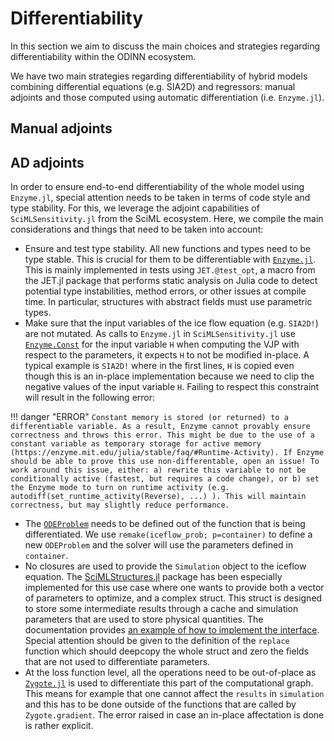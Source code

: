 # Differentiability 

In this section we aim to discuss the main choices and strategies regarding differentiability within the ODINN ecosystem. 

We have two main strategies regarding differentiability of hybrid models combining differential equations (e.g. SIA2D) and regressors: manual adjoints and those computed using automatic differentiation (i.e. `Enzyme.jl`).

## Manual adjoints


## AD adjoints

In order to ensure end-to-end differentiability of the whole model using `Enzyme.jl`, special attention needs to be taken in terms of code style and type stability. For this, we leverage the adjoint capabilities of `SciMLSensitivity.jl` from the SciML ecosystem. Here, we compile the main considerations and things that need to be taken into account:

- Ensure and test type stability. All new functions and types need to be type stable. This is crucial for them to be differentiable with [`Enzyme.jl`](https://enzymead.github.io/Enzyme.jl/stable/). This is mainly implemented in tests using `JET.@test_opt`, a macro from the JET.jl package that performs static analysis on Julia code to detect potential type instabilities, method errors, or other issues at compile time. In particular, structures with abstract fields must use parametric types.
- Make sure that the input variables of the ice flow equation (e.g. `SIA2D!`) are not mutated. As calls to `Enzyme.jl` in `SciMLSensitivity.jl` use [`Enzyme.Const`](https://enzymead.github.io/Enzyme.jl/stable/api/#EnzymeCore.Const) for the input variable `H` when computing the VJP with respect to the parameters, it expects `H` to not be modified in-place. A typical example is `SIA2D!` where in the first lines, `H` is copied even though this is an in-place implementation because we need to clip the negative values of the input variable `H`. Failing to respect this constraint will result in the following error:

!!! danger "ERROR"
    ```
    Constant memory is stored (or returned) to a differentiable variable.
    As a result, Enzyme cannot provably ensure correctness and throws this error.
    This might be due to the use of a constant variable as temporary storage for active memory (https://enzyme.mit.edu/julia/stable/faq/#Runtime-Activity).
    If Enzyme should be able to prove this use non-differentable, open an issue!
    To work around this issue, either:
        a) rewrite this variable to not be conditionally active (fastest, but requires a code change), or
        b) set the Enzyme mode to turn on runtime activity (e.g. autodiff(set_runtime_activity(Reverse), ...) ). This will maintain correctness, but may slightly reduce performance.
    ```
    
- The [`ODEProblem`](https://docs.sciml.ai/DiffEqDocs/stable/types/ode_types/) needs to be defined out of the function that is being differentiated. We use `remake(iceflow_prob; p=container)` to define a new `ODEProblem` and the solver will use the parameters defined in `container`.
- No closures are used to provide the `Simulation` object to the iceflow equation. The [SciMLStructures.jl](https://github.com/SciML/SciMLStructures.jl) package has been especially implemented for this use case where one wants to provide both a vector of parameters to optimize, and a complex struct. This struct is designed to store some intermediate results through a cache and simulation parameters that are used to store physical quantities. The documentation provides [an example of how to implement the interface](https://sciml.github.io/SciMLStructures.jl/stable/example/). Special attention should be given to the definition of the `replace` function which should deepcopy the whole struct and zero the fields that are not used to differentiate parameters.
- At the loss function level, all the operations need to be out-of-place as [`Zygote.jl`](https://fluxml.ai/Zygote.jl/stable/) is used to differentiate this part of the computational graph. This means for example that one cannot affect the `results` in `simulation` and this has to be done outside of the functions that are called by `Zygote.gradient`. The error raised in case an in-place affectation is done is rather explicit.
